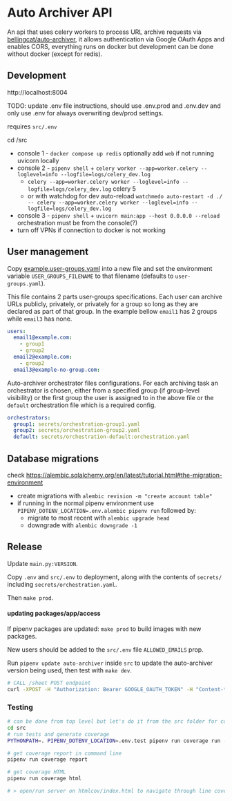 # Auto Archiver API

An api that uses celery workers to process URL archive requests via [bellingcat/auto-archiver](https://github.com/bellingcat/auto-archiver), it allows authentication via Google OAuth Apps and enables CORS, everything runs on docker but development can be done without docker (except for redis).


## Development
http://localhost:8004

TODO: update .env file instructions, should use .env.prod and .env.dev and only use .env for always overwriting dev/prod settings.

requires `src/.env`

cd /src
<!-- * `pipenv install --editable ../../auto-archiver` -->
* console 1 - `docker compose up redis` optionally add `web` if not running uvicorn locally
* console 2 - `pipenv shell` + `celery worker --app=worker.celery --loglevel=info --logfile=logs/celery_dev.log`
  * `celery --app=worker.celery worker --loglevel=info --logfile=logs/celery_dev.log` celery 5
  * or with watchdog for dev auto-reload `watchmedo auto-restart -d ./  -- celery --app=worker.celery worker --loglevel=info --logfile=logs/celery_dev.log`
* console 3 - `pipenv shell` + `uvicorn main:app --host 0.0.0.0 --reload`
orchestration must be from the console(?)
* turn off VPNs if connection to docker is not working

## User management
Copy [example.user-groups.yaml](src/example.user-groups.yaml) into a new file and set the environment variable `USER_GROUPS_FILENAME` to that filename (defaults to `user-groups.yaml`).

This file contains 2 parts user-groups specifications. Each user can archive URLs publicly, privately, or privately for a group so long as they are declared as part of that group. In the example bellow `email1` has 2 groups while `email3` has none. 
```yaml
users:
  email1@example.com:
    - group1
    - group2
  email2@example.com:
    - group2
  email3@example-no-group.com:
```

Auto-archiver orchestrator files configurations. For each archiving task an orchestrator is chosen, either from a specified group (if group-level visibility) or the first group the user is assigned to in the above file or the `default` orchestration file which is a required config.
```yaml
orchestrators:
  group1: secrets/orchestration-group1.yaml
  group2: secrets/orchestration-group2.yaml
  default: secrets/orchestration-default:orchestration.yaml
```

## Database migrations
check https://alembic.sqlalchemy.org/en/latest/tutorial.html#the-migration-environment

* create migrations with `alembic revision -m "create account table"`
* if running in the normal pipenv environment use `PIPENV_DOTENV_LOCATION=.env.alembic pipenv run` followed by:
  * migrate to most recent with `alembic upgrade head`
  * downgrade with `alembic downgrade -1`

## Release
Update `main.py:VERSION`.

Copy `.env` and `src/.env` to deployment, along with the contents of `secrets/` including `secrets/orchestration.yaml`.

Then `make prod`.

#### updating packages/app/access
If pipenv packages are updated:  `make prod` to build images with new packages.

New users should be added to the `src/.env` file `ALLOWED_EMAILS` prop.

Run `pipenv update auto-archiver` inside `src` to update the auto-archiver version being used, then test with `make dev`. 


```bash
# CALL /sheet POST endpoint
curl -XPOST -H "Authorization: Bearer GOOGLE_OAUTH_TOKEN" -H "Content-type: application/json" -d '{"sheet_id": "SHEET_ID", "header": 1}' 'http://localhost:8004/sheet'

```


### Testing
```bash
# can be done from top level but let's do it from the src folder for consistency with CI etc
cd src
# run tests and generate coverage
PYTHONPATH=. PIPENV_DOTENV_LOCATION=.env.test pipenv run coverage run -m pytest -vv --disable-warnings --color=yes tests/  && pipenv run coverage html

# get coverage report in command line
pipenv run coverage report

# get coverage HTML
pipenv run coverage html

# > open/run server on htmlcov/index.html to navigate through line coverage
```